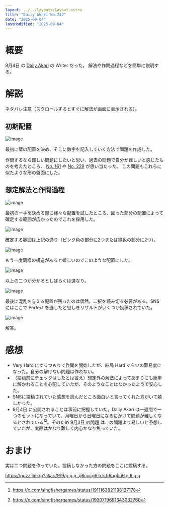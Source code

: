 ```yaml
---
layout: ../../layouts/Layout.astro
title: "Daily Akari No.242"
date: "2025-09-04"
lastModified: "2025-09-04"
---
```

# 概要
9月4日 の [Daily Akari](https://dailyakari.com/) の Writer だった。
解法や作問過程などを簡単に説明する。

# 解説
ネタバレ注意（スクロールするとすぐに解法が画面に表示される）。
## 初期配置
![image](../../assets/004/image1.png)

最初に壁の配置を決め、そこに数字を記入していく方法で問題を作成した。

作問するなら難しい問題にしたいと思い、過去の問題で自分が難しいと感じたものを考えたところ、
[No. 161](https://dailyakari.com/archive/161) や [No. 229](https://dailyakari.com/archive/229) が思い当たった。
この問題もこれらに似たような形の盤面にした。

## 想定解法と作問過程
![image](../../assets/004/image2.png)

最初の一手を決める際に様々な配置を試したところ、囲った部分の配置によって確定する範囲が広かったのでこれを採用した。

![image](../../assets/004/image3.png)

確定する範囲は上記の通り（ピンク色の部分に2つまたは緑色の部分に2つ）。

![image](../../assets/004/image4.png)

もう一度同様の構造があると嬉しいのでこのような配置にした。

![image](../../assets/004/image5.png)

以上の二つが分かるとしばらくは道なり。

![image](../../assets/004/image6.png)

最後に混乱を与える配置が残ったのは偶然。二択を読み切る必要がある。SNS にはここで Perfect を逃したと思しきリザルトがいくつか投稿されていた。

![image](../../assets/004/image7.png)

解答。

# 感想
- Very Hard にするつもりで作問を開始したが、結局 Hard ぐらいの難易度になった。自分の解けない問題は作れない。
- （投稿前にチェックはしたとは言え）想定外の解法によってあまりにも簡単に解かれることを心配していたが、そのようなことはなかったようで安心した。
- SNSに投稿されていた感想を読んだところ面白いと言ってくれた方がいて嬉しかった。
- 9月4日 に公開されることは事前に把握していた。Daily Akari は一週間で一つのセットになっていて、月曜日から日曜日になるにかけて問題が難しくなるとされている[^1][^2]。そのため [9月3日 の問題](https://dailyakari.com/archive/241) はこの問題より易しいと予想していたが、実際はかなり難しく内心かなり焦っていた。

# おまけ
実は二つ問題を作っていた。投稿しなかった方の問題をここに投稿する。

https://puzz.link/p?akari/9/9/g.g.g..g6cucg6.h.k.h6bgbu6.g.6.g.g


[^1]: https://x.com/singfishergames/status/1911163821198127178
[^2]: https://x.com/singfishergames/status/1930719691343032760
